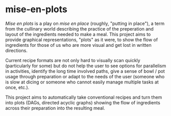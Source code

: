 # mise-en-plots

_Mise en plots_ is a play on _mise en place_ (roughly, "putting in place"), a
term from the cullinary world describing the practice of the preperation and
layout of the ingredients needed to make a meal. This project aims to provide
graphical representations, "plots" as it were, to show the flow of ingredients
for those of us who are more visual and get lost in written directions.

Current recipe formats are not only hard to visually scan quickly (particularly
for some) but do not help the user to see options for parallelism in
activities, identify the long time involved paths, give a sense of bowl / pot
usage through preparation or adapt to the needs of the user (someone who is
slow at dicing or someone who cannot easily manage multiple tasks at once,
etc.).

This project aims to automatically take conventional recipes and turn them into
plots (DAGs, directed acyclic graphs) showing the flow of ingredients across
their preparation into the resulting meal.
